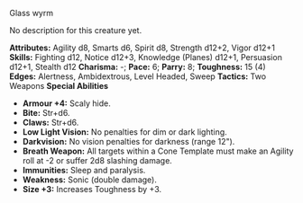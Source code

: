 Glass wyrm

No description for this creature yet.

**Attributes:** Agility d8, Smarts d6, Spirit d8, Strength d12+2, Vigor
d12+1
**Skills:** Fighting d12, Notice d12+3, Knowledge (Planes) d12+1,
Persuasion d12+1, Stealth d12
**Charisma:** -; **Pace:** 6; **Parry:** 8; **Toughness:** 15 (4)
**Edges:** Alertness, Ambidextrous, Level Headed, Sweep
**Tactics:** Two Weapons
**Special Abilities**
- **Armour +4:** Scaly hide.
- **Bite:** Str+d6.
- **Claws:** Str+d6.
- **Low Light Vision:** No penalties for dim or dark lighting.
- **Darkvision:** No vision penalties for darkness (range 12").
- **Breath Weapon:** All targets within a Cone Template must make an
Agility roll at -2 or suffer 2d8 slashing damage.
- **Immunities:** Sleep and paralysis.
- **Weakness:** Sonic (double damage).
- **Size +3:** Increases Toughness by +3.

